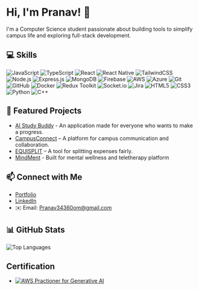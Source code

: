 # Hi, I'm Pranav! 👋  
I'm a Computer Science student passionate about building tools to simplify campus life and exploring full-stack development.  

## 💻 Skills

![JavaScript](https://img.shields.io/badge/JavaScript-F7DF1E?style=for-the-badge&logo=javascript&logoColor=black)
![TypeScript](https://img.shields.io/badge/TypeScript-3178C6?style=for-the-badge&logo=typescript&logoColor=white)
![React](https://img.shields.io/badge/React-61DAFB?style=for-the-badge&logo=react&logoColor=black)
![React Native](https://img.shields.io/badge/React_Native-61DAFB?style=for-the-badge&logo=react&logoColor=black)
![TailwindCSS](https://img.shields.io/badge/Tailwind_CSS-38B2AC?style=for-the-badge&logo=tailwind-css&logoColor=white)
![Node.js](https://img.shields.io/badge/Node.js-339933?style=for-the-badge&logo=nodedotjs&logoColor=white)
![Express.js](https://img.shields.io/badge/Express.js-000000?style=for-the-badge&logo=express&logoColor=white)
![MongoDB](https://img.shields.io/badge/MongoDB-47A248?style=for-the-badge&logo=mongodb&logoColor=white)
![Firebase](https://img.shields.io/badge/Firebase-FFCA28?style=for-the-badge&logo=firebase&logoColor=black)
![AWS](https://img.shields.io/badge/AWS-232F3E?style=for-the-badge&logo=amazon-aws&logoColor=white)
![Azure](https://img.shields.io/badge/Azure-0078D4?style=for-the-badge&logo=microsoft-azure&logoColor=white)
![Git](https://img.shields.io/badge/Git-F05032?style=for-the-badge&logo=git&logoColor=white)
![GitHub](https://img.shields.io/badge/GitHub-181717?style=for-the-badge&logo=github&logoColor=white)
![Docker](https://img.shields.io/badge/Docker-2496ED?style=for-the-badge&logo=docker&logoColor=white)
![Redux Toolkit](https://img.shields.io/badge/Redux_Toolkit-764ABC?style=for-the-badge&logo=redux&logoColor=white)
![Socket.io](https://img.shields.io/badge/Socket.io-010101?style=for-the-badge&logo=socketdotio&logoColor=white)
![Jira](https://img.shields.io/badge/Jira-0052CC?style=for-the-badge&logo=jira&logoColor=white)
![HTML5](https://img.shields.io/badge/HTML5-E34F26?style=for-the-badge&logo=html5&logoColor=white)
![CSS3](https://img.shields.io/badge/CSS3-1572B6?style=for-the-badge&logo=css3&logoColor=white)
![Python](https://img.shields.io/badge/Python-3776AB?style=for-the-badge&logo=python&logoColor=white)
![C++](https://img.shields.io/badge/C++-00599C?style=for-the-badge&logo=cplusplus&logoColor=white)

## 🌟 Featured Projects  
- [AI Study Buddy](https://github.com/Pranav3460/AI-Study-Buddy-App) - An application made for everyone who wants to make a progress.
- [CampusConnect](https://github.com/Pranav3460/CampusConnect) – A platform for campus communication and collaboration.
- [EQUISPLIT](https://github.com/Pranav3460/EQUISPLIT) – A tool for splitting expenses fairly.
- [MindMent](https://github.com/Sachinpathak098/MindMend) - Built for mental wellness and teletherapy platform

## 📫 Connect with Me  
- [Portfolio](https://pranav-portfolio-b1d16.web.app/)
- [LinkedIn](https://www.linkedin.com/in/pranav-0b8820152/)  
- ✉️ Email: Pranav34360om@gmail.com  

## 📊 GitHub Stats  
![Top Languages](https://github-readme-stats.vercel.app/api/top-langs/?username=Pranav3460&layout=compact&theme=radical)

##  Certification
- [![AWS Practioner for Generative AI](https://images.credly.com/size/340x340/images/7bc085a9-4896-4950-afad-2568b533c50d/image.png)](https://www.credly.com/badges/7bc085a9-4896-4950-afad-2568b533c50d/public_url)
